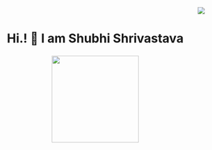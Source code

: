 <div align="right">
  <img src="https://visitor-badge.laobi.icu/badge?page_id=Shubhi102004.Shubhi102004&"  />
</div>

###

<h1 align="center">Hi.! 👋 I am Shubhi Shrivastava</h1>

###

<div align="center">
  <img height="200" src="https://github.com/DrDead0/DrDead0/blob/main/img/banner4.gif"  />
</div>

###
